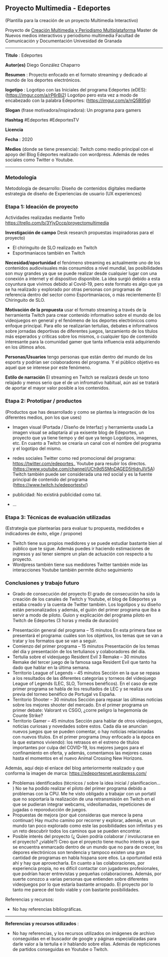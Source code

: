 ## Proyecto Multimedia - Edeportes

(Plantilla para la creación de un proyecto Multimedia Interactivo)

Proyecto de [Creación Multimedia y Periodismo Multiplataforma](https://github.com/mgea/PeriodismoMultimedia)
Master de Nuevos medios interactivos y periodismo multimedia
Facultad de Comunicación y Documentación
Univesidad de Granada  

----

**Titulo** : Edeportes

**Autor(es)** Diego González Chaparro

**Resumen** : Proyecto enfocado en el formato streaming y dedicado al mundo de los deportes electrónicos.

**logotipo** :  Logotipo con las Iniciales del programa Edeportes (eDES): (https://imgur.com/a/rP6rBj2) 
                Logotipo pero esta vez a modo de encabezado con la palabra Edeportes: (https://imgur.com/a/nQ5B95g)

**Slogan** (frase motivadora/inspiradora): Un programa para gamers

**Hashtag**  #Edeportes #EdeportesTV

**Licencia**

**Fecha** : 2020

**Medios** (donde se tiene presencia): Twitch como medio principal con el apoyo del Blog Edeportes realizado con wordpress. Además de redes sociales como Twitter o Youtube.




--- 

### Metodología

Metodología de desarrollo: Diseño de contenidos digitales mediante estrategia de diseño de Experiencias de usuario (UX experiences) 

### Etapa 1: Ideación de proyecto 

Actividades realizadas mediante Trello https://trello.com/b/3YjvDccp/proyectomultimedia

**Investigación de campo**   Desk research propuestas inspiradoras para el proyecto) 

* El chiringuito de SLO realizado en Twitch
* Esportmaniacos también en Twitch


**Necesidad/oportunidad** el fenómeno streaming es actualmente uno de los contenidos audiovisuales más consumidos a nivel mundial, las posibilidades son muy grandes ya que se puede realizar desde cualquier lugar con una conexión a internet y el dispositivo disponible. La idea surgió debido a esta coyuntura que vivimos debido al Covid-19, pero este formato es algo que ya se ha realizado y explorado por otras personas con programas de referencia dentro del sector como Esportmaníacos, o más recientemente El Chiringuito de SLO.

**Motivación de la propuesta** usar el formato streaming a través de la herramienta Twitch para crear contenido informativo sobre el mundo de los videojuegos en general y el fenómeno de los deportes electrónicos como enfoque principal. Para ello se realizarían tertulias, debates e informativos sobre jornadas deportivas de diferentes juegos, lanzamiento de los títulos más esperados y críticas sobre los mismos, o cualquier tipo de contenido interesante para la comunidad gamer que tanta influencia está adquiriendo en los últimos años.

**Personas/Usuarios**  tengo personas que están dentro del mundo de los esports y podrían ser colaboradores del programa. Y el público objetivo es aquel que se interese por este fenómeno.

**Estilo de narración**  El streaming en Twitch se realizará desde un tono relajado y menos serio que el de un infromativo habitual, aún así se tratará de aportar el mayor valor posible a los contenidos.



### Etapa 2: Prototipar / productos 

(Productos que has desarrollado y como se plantea la integración de los diferentes medios, pon los que uses) 

* Imagen visual (Portada / Diseño de Interfaz) y herramienta usada 
La imagen visual se adaptaría al ya exisente blog de Edeportes, un proyecto que ya tiene tiempo y del que ya tengo Logotipos, imagenes, etc. En cuanto a Twitch se crearía un canal con el nombre del programa y el logotipo del mismo.

* redes sociales Twitter como red promocional del programa: https://twitter.com/edeportes_
                 Youtube para resubir los directos. (https://www.youtube.com/channel/UCh9d5SMnDAGED5HjdnJIV5A)
                 Twitch también puede ser considerada una red social y es la fuente principal de contenido del programa         (https://www.twitch.tv/edeportestv/)

* publicidad:
No existirá publicidad como tal.

* ...

### Etapa 3: Técnicas de evaluación utilizadas

(Estrategia que plantearías para evaluar tu propuesta, medidodes e indicadores de éxito, elige / propone) 

* Twitch tiene sus propios medidores y se puede estudiar bastante bien al público que te sigue. Además puedes ir haciendo estimaciones de ingresos y así tener siempre un plan de actuación con respecto a tu proyecto.
* Wordpress también tiene sus medidores
  Twitter también mide las interacciones
  Youtube también permite dicho seguimiento





### Conclusiones y trabajo futuro


* Grado de consecución del proyecto 
El grado de consecución ha sido la creación de los canales de Twitch y Youtube, el blog de Edeportes ya estaba creado y la cuenta de Twitter también. Los logotipos y su diseño están personalizados y además, el guión del primer programa que iba a servir a modo de piloto.
Guion y explicación del programa piloto en Twitch de Edeportes (3 horas y media de duración)
-	Presentación general del programa – 15 minutos
En esta primera fase se presentará el programa: cuáles son los objetivos, los temas que se van a tratar y los formatos que se van a seguir.
-	Comienzo del primer programa – 15 minutos
Presentación de los temas del día y presentación de los tertulianos y colaboradores del día.
-	Tertulia sobre el videojuego Resident Evil 3 Remake – 30 minutos
Remake del tercer juego de la famosa saga Resident Evil que tanto ha dado que hablar en la última semana.
-	Territorio League of Legends – 45 minutos
Sección en la que se repasa a los resultados de las diferentes categorías y torneos del videojuego League of Legends (LEC, SLO, Torneos benéficos). En el caso de este primer programa se habla de los resultados de LEC y se realiza una previa del torneo benéfico de Portugal vs España.
-	Territorio Shooter – 30 minutos
Sección para repasar las últimas noticias sobre los mejores shooter del mercado. En el primer programa un primer debate: Valorant vs CSGO, ¿corre peligro la hegemonía de Counte Strike?
-	Territorio Gamer – 45 minutos
Sección para hablar de otros videojuegos, noticias curiosas y novedades sobre estos. Cada día se anuncian nuevos juegos que se pueden comentar, o hay noticias relacionadas con nuevos títulos. En el primer programa (muy enfocado a la época en la que estamos viviendo): los retrasos en el estreno de títulos importantes por culpa del COVID-19, los mejores juegos para el confinamiento en oferta, y además, comentamos las mejores casas hasta el momentos en el nuevo Animal Crossing New Horizons.

Además, aquí dejo el enlace del blog anteriormente realizado y que conforma la imagen de marca: https://edeportesnet.wordpress.com/ 

* Problemas identificados  (técnicos / sobre la idea inicial / planificacion… ) 
No se ha podido realizar el piloto del primer programa debido a problemas con la CPU. Me he visto obligado a trabajar con un portatil que no soportaría la realización de una retransmisión en Twitch en el que se pudieran integrar webcams, videollamadas, repeticiones de jugadas o reporoducción de juegos.
* Propuestas de mejora (por qué consideras que merece la pena continuar)
Hay mucho camino por recorrer y explorar, además, en un mundo tan poco explorado como este las posibilidades son infinitas y es un reto descubrir todos los caminos que se pueden encontrar.
* Posible interés del proyecto (¿ Quien podría  colaborar / involucrarse en el proyecto? ¿viable?)
Creo que el proyecto tiene mucho interés ya que se encuentra enmarcado dentro de un mundo que no para de crecer, los depores electrónicos son tendencia y tampoco existen una gran cantidad de programas en habla hispana sore ellos. La oportunidad está ahí y hay que aprovecharla. En cuanto a las colaboraciones, por experiencia propia, no es difícil contactar con jugadores profesionales, que podrían hacer entrevistas y pequeñas colaboraciones. Además, por suerte conozco a varias personas que entienden sobre diferentes videojuegos por lo que estaría bastante arropado. El proyecto por lo tanto me parece del todo viable y con bastante posibilidades.


Referencias y recursos: 

* No hay referencias bibliográficas.






----

**Referencias y recursos utilizados** :

* No hay referencias, y los recursos utilizados on imágenes de archivo conseguidas en el buscador de google y páginas especializadas para darle valor a la tertulia e ir hablando sobre ellas. Además de repticiones de partidos conseguidas en Youtube o Twitch.











